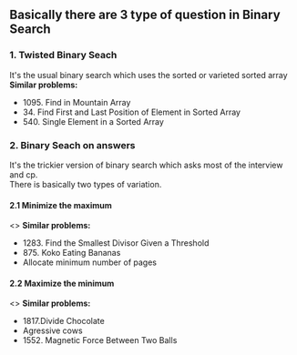 
<h2>Basically there are 3 type of question in Binary Search</h2>
<p>
  <h3>1. Twisted Binary Seach</h3>
     It's the usual binary search which uses the sorted or varieted sorted array
     <br>
     <b>Similar problems:</b>
     <br>
     <ul>
      <li>1095. Find in Mountain Array</li>
      <li>34. Find First and Last Position of Element in Sorted Array</li>
      <li>540. Single Element in a Sorted Array</li>
  </ul>
 </p>
 <p>
  <h3>2. Binary Seach on answers</h3>
     It's the trickier version of binary search which asks most of the interview and cp.
     <br>
     There is basically two types of variation.
     <br>
     <h4>2.1 Minimize the maximum </h4>
      <>
     <b>Similar problems:</b>
     <ul>
      <li>1283. Find the Smallest Divisor Given a Threshold</li>
      <li>875. Koko Eating Bananas</li>
      <li>Allocate minimum number of pages</li>
  </ul>
   <p>
      <h4>2.2 Maximize the minimum </h4>
      <>
     <b>Similar problems:</b>
    <ul>
      <li>1817.Divide Chocolate</li>
      <li>Agressive cows</li>
      <li>1552. Magnetic Force Between Two Balls</li>
      </ul>
      </p>
 </p>

  
  
  
  
